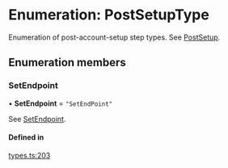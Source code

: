 # Enumeration: PostSetupType

Enumeration of post-account-setup step types. See [PostSetup](../types/PostSetup.md).

## Enumeration members

### SetEndpoint

• **SetEndpoint** = `"SetEndPoint"`

See [SetEndpoint](PostSetupType.md#setendpoint).

#### Defined in

[types.ts:203](https://github.com/coda/packs-sdk/blob/main/types.ts#L203)
